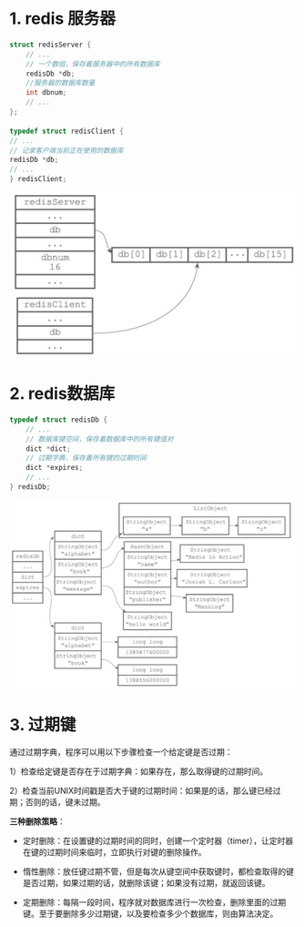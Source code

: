 # 1. redis 服务器

```c
struct redisServer {
    // ...
    // 一个数组，保存着服务器中的所有数据库
    redisDb *db;
  	//服务器的数据库数量
    int dbnum;
    // ...
};

typedef struct redisClient {
// ...
// 记录客户端当前正在使用的数据库
redisDb *db;
// ...
} redisClient;
```

<img src="img/image-20210609004514345.png" alt="image-20210609004514345" style="zoom:50%;" />



# 2. redis数据库

```c
typedef struct redisDb {
    // ...
    // 数据库键空间，保存着数据库中的所有键值对
    dict *dict;
    // 过期字典，保存着所有键的过期时间
    dict *expires;
    // ...
} redisDb;
```

![image-20210609004616567](img/image-20210609004616567.png)

# 3. 过期键

通过过期字典，程序可以用以下步骤检查一个给定键是否过期：

1）检查给定键是否存在于过期字典：如果存在，那么取得键的过期时间。

2）检查当前UNIX时间戳是否大于键的过期时间：如果是的话，那么键已经过期；否则的话，键未过期。



**三种删除策略**：

- 定时删除：在设置键的过期时间的同时，创建一个定时器（timer），让定时器在键的过期时间来临时，立即执行对键的删除操作。

- 惰性删除：放任键过期不管，但是每次从键空间中获取键时，都检查取得的键是否过期，如果过期的话，就删除该键；如果没有过期，就返回该键。

- 定期删除：每隔一段时间，程序就对数据库进行一次检查，删除里面的过期键。至于要删除多少过期键，以及要检查多少个数据库，则由算法决定。

